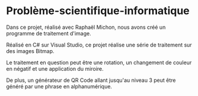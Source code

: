 # Problème-scientifique-informatique

Dans ce projet, réalisé avec Raphaël Michon, nous avons créé un programme de traitement d'image. 

Réalisé en C# sur Visual Studio, ce projet réalise une série de traitement sur des images Bitmap. 

Le traitement en question peut être une rotation, un changement de couleur en négatif et une application du miroire. 

De plus, un générateur de QR Code allant jusqu'au niveau 3 peut être généré par une phrase en alphanumérique.
